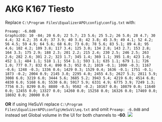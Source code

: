 # AKG K167 Tiesto
Replace `C:\Program Files\EqualizerAPO\config\config.txt` with:
```
Preamp: -6.0dB
GraphicEQ: 10 -84; 20 6.0; 22 5.7; 23 5.6; 25 5.2; 26 5.0; 28 4.7; 30 4.4; 32 4.2; 35 4.0; 37 3.9; 40 3.8; 42 3.8; 45 3.9; 49 4.1; 52 4.2; 56 4.5; 59 4.9; 64 5.6; 68 6.0; 73 6.0; 78 5.6; 83 5.1; 89 4.8; 95 4.6; 102 4.2; 109 3.8; 117 3.4; 125 3.0; 134 2.8; 143 2.7; 153 2.8; 164 3.3; 175 2.9; 188 2.3; 201 2.2; 215 2.4; 230 2.5; 246 2.5; 263 2.6; 282 2.6; 301 2.2; 323 1.7; 345 1.4; 369 1.1; 395 1.0; 423 1.0; 452 1.1; 484 1.1; 518 1.1; 554 1.1; 593 1.1; 635 1.1; 679 1.1; 726 1.0; 777 0.7; 832 0.4; 890 0.3; 952 0.2; 1019 -0.1; 1090 -0.3; 1167 -0.6; 1248 -0.3; 1336 0.6; 1429 0.3; 1529 0.4; 1636 -0.1; 1751 -0.1; 1873 -0.2; 2004 0.9; 2145 3.0; 2295 4.0; 2455 4.5; 2627 5.3; 2811 5.9; 3008 6.0; 3219 6.0; 3444 5.6; 3685 5.2; 3943 5.4; 4219 6.0; 4514 6.0; 4830 6.0; 5168 6.0; 5530 6.0; 5917 5.9; 6331 4.9; 6775 3.9; 7249 1.3; 7756 0.3; 8299 0.0; 8880 -0.5; 9502 -0.2; 10167 0.0; 10879 0.0; 11640 0.0; 12455 0.0; 13327 0.0; 14260 0.0; 15258 0.0; 16326 0.0; 17469 0.0; 18692 0.0; 20000 0.0
```
**OR** if using HeSuVi replace `C:\Program Files\EqualizerAPO\config\HeSuVi\eq.txt` and omit `Preamp: -6.0dB` and instead set Global volume in the UI for both channels to **-60**.
![](https://raw.githubusercontent.com/jaakkopasanen/AutoEq/master/results/Headphone.com/innerfidelity/onear/AKG%20K167%20Tiesto/AKG%20K167%20Tiesto.png)